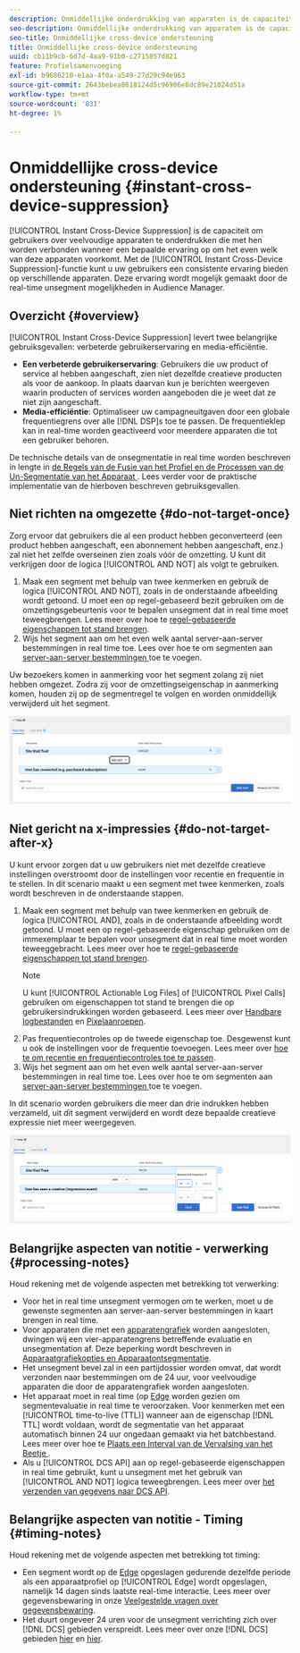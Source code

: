 ```yaml
---
description: Onmiddellijke onderdrukking van apparaten is de capaciteit om gebruikers over veelvoudige apparaten te onderdrukken die met hen worden verbonden wanneer een bepaalde ervaring op om het even welk van deze apparaten voorkomt. Met de functie Onmiddellijke ondersteuning voor apparaten kunt u uw gebruikers een consistente ervaring bieden op alle apparaten. Deze ervaring wordt mogelijk gemaakt door de real-time unsegment mogelijkheden in Audience Manager.
seo-description: Onmiddellijke onderdrukking van apparaten is de capaciteit om gebruikers over veelvoudige apparaten te onderdrukken die met hen worden verbonden wanneer een bepaalde ervaring op om het even welk van deze apparaten voorkomt. Met de functie Onmiddellijke ondersteuning voor apparaten kunt u uw gebruikers een consistente ervaring bieden op alle apparaten. Deze ervaring wordt mogelijk gemaakt door de real-time unsegment mogelijkheden in Audience Manager.
seo-title: Onmiddellijke cross-device ondersteuning
title: Onmiddellijke cross-device ondersteuning
uuid: cb11b9cb-6d7d-4aa9-91b0-c2715857d821
feature: Profielsamenvoeging
exl-id: b9686210-e1aa-4f0a-a549-27d29c94e963
source-git-commit: 2643bebea8618124d5c96906e8dc89e21024d51a
workflow-type: tm+mt
source-wordcount: '831'
ht-degree: 1%

---
```


# Onmiddellijke cross-device ondersteuning {#instant-cross-device-suppression}

[!UICONTROL Instant Cross-Device Suppression] is de capaciteit om gebruikers over veelvoudige apparaten te onderdrukken die met hen worden verbonden wanneer een bepaalde ervaring op om het even welk van deze apparaten voorkomt. Met de [!UICONTROL Instant Cross-Device Suppression]-functie kunt u uw gebruikers een consistente ervaring bieden op verschillende apparaten. Deze ervaring wordt mogelijk gemaakt door de real-time unsegment mogelijkheden in Audience Manager.

## Overzicht {#overview}

[!UICONTROL Instant Cross-Device Suppression] levert twee belangrijke gebruiksgevallen: verbeterde gebruikerservaring en media-efficiëntie.

* **Een verbeterde gebruikerservaring**: Gebruikers die uw product of service al hebben aangeschaft, zien niet dezelfde creatieve producten als voor de aankoop. In plaats daarvan kun je berichten weergeven waarin producten of services worden aangeboden die je weet dat ze niet zijn aangeschaft.
* **Media-efficiëntie**: Optimaliseer uw campagneuitgaven door een globale frequentiegrens over alle  [!DNL DSP]s toe te passen. De frequentieklep kan in real-time worden geactiveerd voor meerdere apparaten die tot een gebruiker behoren.

De technische details van de onsegmentatie in real time worden beschreven in lengte in [de Regels van de Fusie van het Profiel en de Processen van de Un-Segmentatie van het Apparaat ](merge-rule-unsegment.md). Lees verder voor de praktische implementatie van de hierboven beschreven gebruiksgevallen.

## Niet richten na omgezette {#do-not-target-once}

Zorg ervoor dat gebruikers die al een product hebben geconverteerd (een product hebben aangeschaft, een abonnement hebben aangeschaft, enz.) zal niet het zelfde overseinen zien zoals vóór de omzetting. U kunt dit verkrijgen door de logica [!UICONTROL AND NOT] als volgt te gebruiken.

1. Maak een segment met behulp van twee kenmerken en gebruik de logica [!UICONTROL AND NOT], zoals in de onderstaande afbeelding wordt getoond. U moet een op regel-gebaseerd bezit gebruiken om de omzettingsgebeurtenis voor te bepalen unsegment dat in real time moet teweegbrengen. Lees meer over hoe te [regel-gebaseerde eigenschappen tot stand brengen](../traits/create-onboarded-rule-based-traits.md).
2. Wijs het segment aan om het even welk aantal server-aan-server bestemmingen in real time toe. Lees over hoe te om segmenten aan [server-aan-server bestemmingen ](../destinations/add-edit-segments.md) toe te voegen.

Uw bezoekers komen in aanmerking voor het segment zolang zij niet hebben omgezet. Zodra zij voor de omzettingseigenschap in aanmerking komen, houden zij op de segmentregel te volgen en worden onmiddellijk verwijderd uit het segment.

![](assets/and_not_use_case.png)

## Niet gericht na x-impressies {#do-not-target-after-x}

U kunt ervoor zorgen dat u uw gebruikers niet met dezelfde creatieve instellingen overstroomt door de instellingen voor recentie en frequentie in te stellen. In dit scenario maakt u een segment met twee kenmerken, zoals wordt beschreven in de onderstaande stappen.

1. Maak een segment met behulp van twee kenmerken en gebruik de logica [!UICONTROL AND], zoals in de onderstaande afbeelding wordt getoond. U moet een op regel-gebaseerde eigenschap gebruiken om de immexemplaar te bepalen voor unsegment dat in real time moet worden teweeggebracht. Lees meer over hoe te [regel-gebaseerde eigenschappen tot stand brengen](../traits/create-onboarded-rule-based-traits.md).
   >[!NOTE]
   >
   >U kunt [!UICONTROL Actionable Log Files] of [!UICONTROL Pixel Calls] gebruiken om eigenschappen tot stand te brengen die op gebruikersindrukkingen worden gebaseerd. Lees meer over [Handbare logbestanden](../../integration/media-data-integration/actionable-log-files.md) en [Pixelaanroepen](../../integration/media-data-integration/impression-data-pixels.md).
2. Pas frequentiecontroles op de tweede eigenschap toe. Desgewenst kunt u ook de instellingen voor de frequentie toevoegen. Lees meer over [hoe te om recentie en frequentiecontroles toe te passen](../segments/recency-and-frequency.md).
3. Wijs het segment aan om het even welk aantal server-aan-server bestemmingen in real time toe. Lees over hoe te om segmenten aan [server-aan-server bestemmingen ](../destinations/add-edit-segments.md) toe te voegen.

In dit scenario worden gebruikers die meer dan drie indrukken hebben verzameld, uit dit segment verwijderd en wordt deze bepaalde creatieve expressie niet meer weergegeven.

![](assets/impressions_use_case.png)

## Belangrijke aspecten van notitie - verwerking {#processing-notes}

Houd rekening met de volgende aspecten met betrekking tot verwerking:

* Voor het in real time unsegment vermogen om te werken, moet u de gewenste segmenten aan server-aan-server bestemmingen in kaart brengen in real time.
* Voor apparaten die met een [apparatengrafiek](profile-link-use-case.md#recommendations) worden aangesloten, dwingen wij een vier-apparatengrens betreffende evaluatie en unsegmentation af. Deze beperking wordt beschreven in [Apparaatgrafiekopties en Apparaatontsegmentatie](merge-rule-unsegment.md#device-graph-options-unsegmentation). &#x200B;
* Het unsegment bevel zal in een partijdossier worden omvat, dat wordt verzonden naar bestemmingen om de 24 uur, voor veelvoudige apparaten die door de apparatengrafiek worden aangesloten.
* Het apparaat moet in real time (op [Edge](../../reference/system-components/components-edge.md) worden gezien om segmentevaluatie in real time te veroorzaken. Voor kenmerken met een [!UICONTROL time-to-live (TTL)] wanneer aan de eigenschap [!DNL TTL] wordt voldaan, wordt de segmentatie van het apparaat automatisch binnen 24 uur ongedaan gemaakt via het batchbestand. &#x200B; Lees meer over hoe te [Plaats een Interval van de Vervalsing van het Beetje ](../traits/create-onboarded-rule-based-traits.md#set-expiration-interval).
* Als u [!UICONTROL DCS API] aan op regel-gebaseerde eigenschappen in real time gebruikt, kunt u unsegment met het gebruik van [!UICONTROL AND NOT] logica teweegbrengen. Lees meer over [het verzenden van gegevens naar DCS API](../../api/dcs-intro/dcs-event-calls/dcs-url-send.md). &#x200B;

## Belangrijke aspecten van notitie - Timing {#timing-notes}

Houd rekening met de volgende aspecten met betrekking tot timing:

* Een segment wordt op de [Edge](../../reference/system-components/components-edge.md) opgeslagen gedurende dezelfde periode als een apparaatprofiel op [!UICONTROL Edge] wordt opgeslagen, namelijk 14 dagen sinds laatste real-time interactie. Lees meer over gegevensbewaring in onze [Veelgestelde vragen over gegevensbewaring](../../faq/faq-privacy.md#data-retention-faq).
* Het duurt ongeveer 24 uren voor de unsegment verrichting zich over [!DNL DCS] gebieden verspreidt. Lees meer over onze [!DNL DCS] gebieden [hier](../../reference/system-components/components-data-collection.md) en [hier](../../api/dcs-intro/dcs-api-reference/dcs-regions.md).
